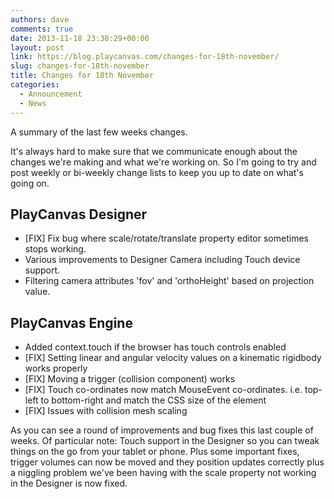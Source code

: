 ```yaml
---
authors: dave
comments: true
date: 2013-11-18 23:38:29+00:00
layout: post
link: https://blog.playcanvas.com/changes-for-18th-november/
slug: changes-for-18th-november
title: Changes for 18th November
categories:
  - Announcement
  - News
---
```


A summary of the last few weeks changes.

It's always hard to make sure that we communicate enough about the changes we're making and what we're working on. So I'm going to try and post weekly or bi-weekly change lists to keep you up to date on what's going on.

## PlayCanvas Designer

- [FIX] Fix bug where scale/rotate/translate property editor sometimes stops working.
- Various improvements to Designer Camera including Touch device support.
- Filtering camera attributes 'fov' and 'orthoHeight' based on projection value.

## PlayCanvas Engine

- Added context.touch if the browser has touch controls enabled
- [FIX] Setting linear and angular velocity values on a kinematic rigidbody works properly
- [FIX] Moving a trigger (collision component) works
- [FIX] Touch co-ordinates now match MouseEvent co-ordinates. i.e. top-left to bottom-right and match the CSS size of the element
- [FIX] Issues with collision mesh scaling

As you can see a round of improvements and bug fixes this last couple of weeks. Of particular note: Touch support in the Designer so you can tweak things on the go from your tablet or phone. Plus some important fixes, trigger volumes can now be moved and they position updates correctly plus a niggling problem we've been having with the scale property not working in the Designer is now fixed.
